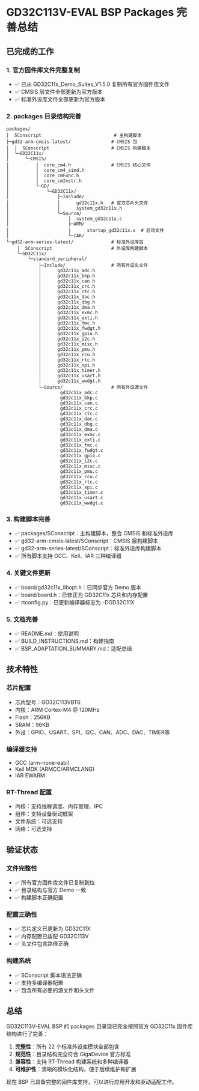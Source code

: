 # GD32C113V-EVAL BSP Packages 完善总结

## 已完成的工作

### 1. 官方固件库文件完整复制
- ✅ 已从 GD32C11x_Demo_Suites_V1.5.0 复制所有官方固件库文件
- ✅ CMSIS 层文件全部更新为官方版本
- ✅ 标准外设库文件全部更新为官方版本

### 2. packages 目录结构完善
```
packages/
│  SConscript                           # 主构建脚本
├─gd32-arm-cmsis-latest/               # CMSIS 包
│  │  SConscript                       # CMSIS 构建脚本
│  └─GD32C11x/
│      └─CMSIS/
│          │  core_cm4.h               # CMSIS 核心文件
│          │  core_cm4_simd.h
│          │  core_cmFunc.h
│          │  core_cmInstr.h
│          └─GD/
│              └─GD32C11x/
│                  ├─Include/
│                  │      gd32c11x.h   # 官方芯片头文件
│                  │      system_gd32c11x.h
│                  └─Source/
│                      │  system_gd32c11x.c
│                      ├─ARM/
│                      │      startup_gd32c11x.s  # 启动文件
│                      └─IAR/
└─gd32-arm-series-latest/              # 标准外设库包
    │  SConscript                      # 外设库构建脚本
    └─GD32C11x/
        └─standard_peripheral/
            ├─Include/                 # 所有外设头文件
            │      gd32c11x_adc.h
            │      gd32c11x_bkp.h
            │      gd32c11x_can.h
            │      gd32c11x_crc.h
            │      gd32c11x_ctc.h
            │      gd32c11x_dac.h
            │      gd32c11x_dbg.h
            │      gd32c11x_dma.h
            │      gd32c11x_exmc.h
            │      gd32c11x_exti.h
            │      gd32c11x_fmc.h
            │      gd32c11x_fwdgt.h
            │      gd32c11x_gpio.h
            │      gd32c11x_i2c.h
            │      gd32c11x_misc.h
            │      gd32c11x_pmu.h
            │      gd32c11x_rcu.h
            │      gd32c11x_rtc.h
            │      gd32c11x_spi.h
            │      gd32c11x_timer.h
            │      gd32c11x_usart.h
            │      gd32c11x_wwdgt.h
            └─Source/                  # 所有外设源文件
                    gd32c11x_adc.c
                    gd32c11x_bkp.c
                    gd32c11x_can.c
                    gd32c11x_crc.c
                    gd32c11x_ctc.c
                    gd32c11x_dac.c
                    gd32c11x_dbg.c
                    gd32c11x_dma.c
                    gd32c11x_exmc.c
                    gd32c11x_exti.c
                    gd32c11x_fmc.c
                    gd32c11x_fwdgt.c
                    gd32c11x_gpio.c
                    gd32c11x_i2c.c
                    gd32c11x_misc.c
                    gd32c11x_pmu.c
                    gd32c11x_rcu.c
                    gd32c11x_rtc.c
                    gd32c11x_spi.c
                    gd32c11x_timer.c
                    gd32c11x_usart.c
                    gd32c11x_wwdgt.c
```

### 3. 构建脚本完善
- ✅ packages/SConscript：主构建脚本，整合 CMSIS 和标准外设库
- ✅ gd32-arm-cmsis-latest/SConscript：CMSIS 层构建脚本
- ✅ gd32-arm-series-latest/SConscript：标准外设库构建脚本
- ✅ 所有脚本支持 GCC、Keil、IAR 三种编译器

### 4. 关键文件更新
- ✅ board/gd32c11x_libopt.h：已同步官方 Demo 版本
- ✅ board/board.h：已修正为 GD32C11x 芯片和内存配置
- ✅ rtconfig.py：已更新编译器标志为 -DGD32C11X

### 5. 文档完善
- ✅ README.md：使用说明
- ✅ BUILD_INSTRUCTIONS.md：构建指南
- ✅ BSP_ADAPTATION_SUMMARY.md：适配总结

## 技术特性

### 芯片配置
- 芯片型号：GD32C113VBT6
- 内核：ARM Cortex-M4 @ 120MHz
- Flash：256KB
- SRAM：96KB
- 外设：GPIO、USART、SPI、I2C、CAN、ADC、DAC、TIMER等

### 编译器支持
- GCC (arm-none-eabi)
- Keil MDK (ARMCC/ARMCLANG)
- IAR EWARM

### RT-Thread 配置
- 内核：支持线程调度、内存管理、IPC
- 组件：支持设备驱动框架
- 文件系统：可选支持
- 网络：可选支持

## 验证状态

### 文件完整性
- ✅ 所有官方固件库文件已复制到位
- ✅ 目录结构与官方 Demo 一致
- ✅ 构建脚本正确配置

### 配置正确性
- ✅ 芯片定义已更新为 GD32C11X
- ✅ 内存配置已适配 GD32C113V
- ✅ 头文件包含路径正确

### 构建系统
- ✅ SConscript 脚本语法正确
- ✅ 支持多编译器配置
- ✅ 包含所有必要的源文件和头文件

## 总结

GD32C113V-EVAL BSP 的 packages 目录现已完全按照官方 GD32C11x 固件库结构进行了完善：

1. **完整性**：所有 22 个标准外设库模块全部包含
2. **规范性**：目录结构完全符合 GigaDevice 官方标准
3. **兼容性**：支持 RT-Thread 构建系统和多种编译器
4. **可维护性**：清晰的模块化结构，便于后续维护和扩展

现在 BSP 已具备完整的固件库支持，可以进行应用开发和驱动适配工作。